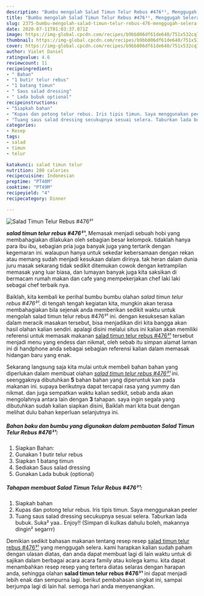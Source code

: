 ```yaml
---
description: "Bumbu mengolah Salad Timun Telur Rebus #476³¹, Menggugah Selera"
title: "Bumbu mengolah Salad Timun Telur Rebus #476³¹, Menggugah Selera"
slug: 2375-bumbu-mengolah-salad-timun-telur-rebus-476-menggugah-selera
date: 2020-07-11T01:03:37.871Z
image: https://img-global.cpcdn.com/recipes/b9bb806df61de640/751x532cq70/salad-timun-telur-rebus-476-foto-resep-utama.jpg
thumbnail: https://img-global.cpcdn.com/recipes/b9bb806df61de640/751x532cq70/salad-timun-telur-rebus-476-foto-resep-utama.jpg
cover: https://img-global.cpcdn.com/recipes/b9bb806df61de640/751x532cq70/salad-timun-telur-rebus-476-foto-resep-utama.jpg
author: Violet Daniel
ratingvalue: 4.6
reviewcount: 11
recipeingredient:
- " Bahan"
- "1 butir telur rebus"
- "1 batang timun"
- " Saus salad dressing"
- " Lada bubuk optional"
recipeinstructions:
- "Siapkah bahan"
- "Kupas dan potong telur rebus. Iris tipis timun. Saya menggunakan peeler"
- "Tuang saus salad dressing secukupnya sesuai selera. Taburkan lada bubuk. Suka² yaa.. Enjoy!! (Simpan di kulkas dahulu boleh, makannya dingin² segarrr)"
categories:
- Resep
tags:
- salad
- timun
- telur

katakunci: salad timun telur 
nutrition: 280 calories
recipecuisine: Indonesian
preptime: "PT40M"
cooktime: "PT49M"
recipeyield: "4"
recipecategory: Dinner

---
```



![Salad Timun Telur Rebus #476³¹](https://img-global.cpcdn.com/recipes/b9bb806df61de640/751x532cq70/salad-timun-telur-rebus-476-foto-resep-utama.jpg)

<b><i>salad timun telur rebus #476³¹</i></b>, Memasak menjadi sebuah hobi yang membahagiakan dilakukan oleh sebagian besar kelompok. tidaklah hanya para ibu ibu, sebagian pria juga banyak juga yang tertarik dengan kegemaran ini. walaupun hanya untuk sekedar kebersamaan dengan rekan atau memang sudah menjadi kesukaan dalam dirinya. tak heran dalam dunia juru masak sekarang tidak sedikit ditemukan cowok dengan ketrampilan memasak yang luar biasa, dan lumayan banyak juga kita saksikan di bermacam rumah makan dan cafe yang mempekerjakan chef laki laki sebagai chef terbaik nya.

Baiklah, kita kembali ke perihal bumbu bumbu olahan <i>salad timun telur rebus #476³¹</i>. di tengah tengah kegiatan kita, mungkin akan terasa membahagiakan bila sejenak anda memberikan sedikit waktu untuk mengolah salad timun telur rebus #476³¹ ini. dengan kesuksesan kalian dalam meracik masakan tersebut, bisa menjadikan diri kita bangga akan hasil olahan kalian sendiri. apalagi disini melalui situs ini kalian akan memiliki referensi untuk memasak makanan <u>salad timun telur rebus #476³¹</u> tersebut menjadi menu yang endess dan nikmat, oleh sebab itu simpan alamat laman ini di handphone anda sebagai sebagian referensi kalian dalam memasak hidangan baru yang enak.




Sekarang langsung saja kita mulai untuk membeli bahan bahan yang diperlukan dalam membuat olahan <u><i>salad timun telur rebus #476³¹</i></u> ini. seenggaknya dibutuhkan <b>5</b> bahan bahan yang diperuntuk kan pada makanan ini. supaya berikutnya dapat tercapai rasa yang yummy dan nikmat. dan juga sempatkan waktu kalian sedikit, sebab anda akan mengolahnya antara lain dengan <b>3</b> tahapan. saya ingin segala yang dibutuhkan sudah kalian siapkan disini, Baiklah mari kita buat dengan melihat dulu bahan keperluan selanjutnya ini.

<!--inarticleads1-->

##### Bahan baku dan bumbu yang digunakan dalam pembuatan Salad Timun Telur Rebus #476³¹:

1. Siapkan  Bahan:
1. Gunakan 1 butir telur rebus
1. Siapkan 1 batang timun
1. Sediakan  Saus salad dressing
1. Gunakan  Lada bubuk (optional)




<!--inarticleads2-->

##### Tahapan membuat Salad Timun Telur Rebus #476³¹:

1. Siapkah bahan
1. Kupas dan potong telur rebus. Iris tipis timun. Saya menggunakan peeler
1. Tuang saus salad dressing secukupnya sesuai selera. Taburkan lada bubuk. Suka² yaa.. Enjoy!! (Simpan di kulkas dahulu boleh, makannya dingin² segarrr)




Demikian sedikit bahasan makanan tentang resep resep <u>salad timun telur rebus #476³¹</u> yang menggugah selera. kami harapkan kalian sudah paham dengan ulasan diatas, dan anda dapat membuat lagi di lain waktu untuk di sajikan dalam berbagai acara acara family atau kolega kamu. kita dapat menambahkan resep resep yang tertera diatas selaras dengan harapan anda, sehingga olahan <b>salad timun telur rebus #476³¹</b> ini dapat menjadi lebih enak dan sempurna lagi. berikut pembahasan singkat ini, sampai berjumpa lagi di lain hal. semoga hari anda menyenangkan.
